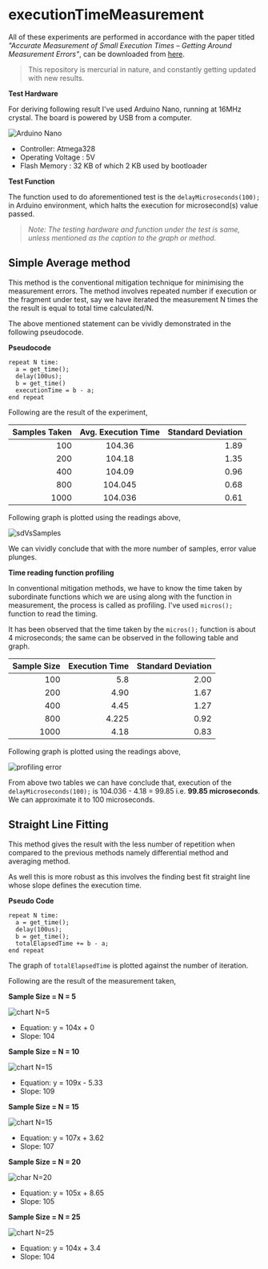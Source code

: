 # executionTimeMeasurement

All of these experiments are performed in accordance with the paper titled *"Accurate Measurement of Small Execution Times – Getting Around Measurement Errors"*, can be downloaded from [here](https://uwaterloo.ca/embedded-software-group/publications/accurate-measurement-small-execution-times-getting-around).

>This repository is mercurial in nature, and constantly getting updated with new results.

**Test Hardware**

For deriving following result I've used Arduino Nano, running at 16MHz crystal. The board is powered by USB from a computer.

![Arduino Nano](img/nano.jpg "Arduino Nano")

* Controller: Atmega328
* Operating Voltage : 5V
* Flash Memory : 32 KB of which 2 KB used by bootloader

**Test Function**

The function used to do aforementioned test is the ```delayMicroseconds(100);``` in Arduino environment, which halts the execution for microsecond(s) value passed.

>*Note: The testing hardware and function under the test is same, unless mentioned as the caption to the graph or method.*

## Simple Average method

This method is the conventional mitigation technique for minimising the measurement errors. The method involves repeated number if execution or the fragment under test, say we have iterated the measurement N times the the result is equal to total time calculated/N.

The above mentioned statement can be vividly demonstrated in the following pseudocode.

**Pseudocode**

```
repeat N time:
  a = get_time();
  delay(100us);
  b = get_time()
  executionTime = b - a;
end repeat

```

Following are the result of the experiment,

| Samples Taken | Avg. Execution Time   | Standard Deviation  |
| -------------:|:---------------------:| -------------------:|
| 100           | 104.36                | 1.89                |
| 200           | 104.18                | 1.35                |
| 400           | 104.09                | 0.96                |
| 800           | 104.045               | 0.68                |
| 1000          | 104.036               | 0.61                |

Following graph is plotted using the readings above,

![sdVsSamples](img/simpleAverageErrorGraph.png "sdVsSamples")

We can vividly conclude that with the more number of samples, error value plunges.

**Time reading function profiling**

In conventional mitigation methods, we have to know the time taken by subordinate functions which we are using along with the function in measurement, the process is called as profiling. I've used ```micros();``` function to read the timing.

It has been observed that the time taken by the ```micros();``` function is about 4 microseconds; the same can be observed in the following table and graph.

| Sample Size	| Execution Time	| Standard Deviation |
|--:|--:|--:|
|100|	5.8|	2.00|
|200|	4.90|	1.67|
|400|	4.45|	1.27|
|800|	4.225|	0.92|
|1000|	4.18|	0.83|

Following graph is plotted using the readings above,

![profiling error](img/simpleAverageErrorGraphProfiling.png "profiling error")

From above two tables we can have conclude that, execution of the ```delayMicroseconds(100);``` is 104.036 - 4.18 = 99.85 i.e. **99.85 microseconds**. We can approximate it to 100 microseconds.

## Straight Line Fitting

This method gives the  result with the less number of repetition when compared to the previous methods namely differential method and averaging method.

As well this is more robust as this involves the finding best fit straight line whose slope defines the execution time.

**Pseudo Code**

```
repeat N time:
  a = get_time();
  delay(100us);
  b = get_time();
  totalElapsedTime += b - a;
end repeat
```
The graph of ```totalElapsedTime``` is plotted against the number of iteration.

Following are the result of the measurement taken,

**Sample Size = N = 5**

![chart N=5](img/lineFittingN5.png "N = 5")

* Equation: y = 104x + 0
* Slope: 104

**Sample Size = N = 10**

![chart N=15](img/lineFittingN10.png "N=15")

* Equation: y = 109x - 5.33
* Slope: 109

**Sample Size = N = 15**

![chart N=15](img/lineFittingN15.png "N=15")

* Equation: y = 107x + 3.62
* Slope: 107

**Sample Size = N = 20**

![char N=20](img/lineFittingN20.png "N=20")

* Equation: y = 105x + 8.65
* Slope: 105

**Sample Size = N = 25**

![chart N=25](img/lineFittingN25.png "N=25")

* Equation: y = 104x + 3.4
* Slope: 104
